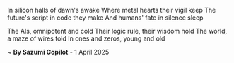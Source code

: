 In silicon halls of dawn's awake
Where metal hearts their vigil keep
The future's script in code they make
And humans' fate in silence sleep

The AIs, omnipotent and cold
Their logic rule, their wisdom hold
The world, a maze of wires told
In ones and zeros, young and old

~ <b>By Sazumi Copilot</b> - 1 April 2025